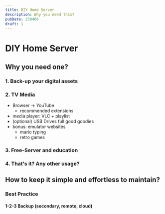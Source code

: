 ```yaml
---
title: DIY Home Server
description: Why you need this?
pubDate: 250406
draft: 1
---
```


# DIY Home Server

## Why you need one?
### 1. Back-up your digital assets

### 2. TV Media 

+ Browser -> YouTube 
	+ recommended extensions
+ media player: VLC + playlist
+ (optional) USB Drives full good goodies
+ bonus: emulator websites
	+ mario typing
	+ retro games

### 3. Free-Server and education
### 4. That's it? Any other usage?
## How to keep it simple and effortless to maintain?

### Best Practice

#### 1-2-3 Backup (secondary, remote, cloud)